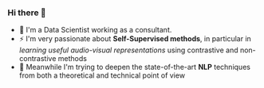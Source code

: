 ### Hi there 👋

- 🔭 I'm a Data Scientist working as a consultant.
- ⚡ I'm very passionate about __Self-Supervised methods__, in particular in *learning useful audio-visual representations* using contrastive and non-contrastive methods
- 🤗 Meanwhile I'm trying to deepen the state-of-the-art __NLP__ techniques from both a theoretical and technical point of view
 

<!--
**PeppeSaccardi/PeppeSaccardi** is a ✨ _special_ ✨ repository because its `README.md` (this file) appears on your GitHub profile.

Here are some ideas to get you started:

- 🔭 I’m currently working on ...
- 🌱 I’m currently learning ...
- 👯 I’m looking to collaborate on ...
- 🤔 I’m looking for help with ...
- 💬 Ask me about ...
- 📫 How to reach me: ...
- 😄 Pronouns: ...
- ⚡ Fun fact: ...
-->
